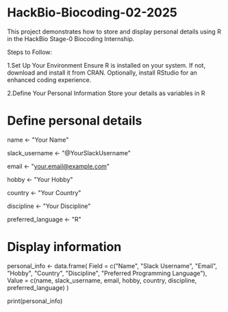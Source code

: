 # HackBio-Biocoding-02-2025
This project demonstrates how to store and display personal details using R in the HackBio Stage-0 Biocoding Internship.

Steps to Follow:

  1.Set Up Your Environment
     Ensure R is installed on your system. If not, download and install it from CRAN.
     Optionally, install RStudio for an enhanced coding experience.
     
 2.Define Your Personal Information
    Store your details as variables in R
    
# Define personal details

name <- "Your Name"

slack_username <- "@YourSlackUsername"

email <- "your.email@example.com"

hobby <- "Your Hobby"

country <- "Your Country"

discipline <- "Your Discipline"

preferred_language <- "R"

# Display information
personal_info <- data.frame(
  Field = c("Name", "Slack Username", "Email", "Hobby", "Country", "Discipline", "Preferred Programming Language"),
  Value = c(name, slack_username, email, hobby, country, discipline, preferred_language)
)

print(personal_info)

